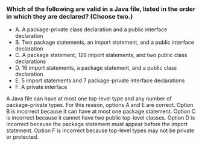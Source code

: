 ### Which of the following are valid in a Java file, listed in the order in which they are declared? (Choose two.)
* A. A package-private class declaration and a public interface declaration
* B. Two package statements, an import statement, and a public interface declaration
* C. A package statement, 128 import statements, and two public class declarations
* D. 16 import statements, a package statement, and a public class declaration
* E. 5 import statements and 7 package-private interface declarations
* F. A private interface

A Java file can have at most one top-level type and any number of package-private types.
For this reason, options A and E are correct.
Option B is incorrect because it can have at most one package statement.
Option C is incorrect because it cannot have two public top-level classes.
Option D is incorrect because the package statement must appear before the import statement.
Option F is incorrect because top-level types may not be private or protected.
